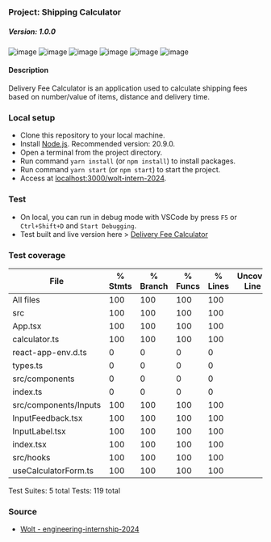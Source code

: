 ### Project: Shipping Calculator
##### Version: 1.0.0

![image](https://img.shields.io/badge/React-20232A?style=for-the-badge&logo=react&logoColor=61DAFB) ![image](https://img.shields.io/badge/TypeScript-007ACC?style=for-the-badge&logo=typescript&logoColor=white) ![image](https://img.shields.io/badge/GitHub%20Pages-222222?style=for-the-badge&logo=GitHub%20Pages&logoColor=white) ![image](https://img.shields.io/badge/GitHub_Actions-2088FF?style=for-the-badge&logo=github-actions&logoColor=white) ![image](https://img.shields.io/badge/eslint-3A33D1?style=for-the-badge&logo=eslint&logoColor=white) ![image](https://img.shields.io/badge/Amazon_AWS-FF9900?style=for-the-badge&logo=amazonaws&logoColor=white)

#### Description
Delivery Fee Calculator is an application used to calculate shipping fees based on number/value of items, distance and delivery time.

### Local setup
- Clone this repository to your local machine.
- Install [Node.js](https://nodejs.org/en/). Recommended version: 20.9.0.
- Open a terminal from the project directory.
- Run command `yarn install` (or `npm install`) to install packages.
- Run command `yarn start` (or `npm start`) to start the project.
- Access at [localhost:3000/wolt-intern-2024](localhost:3000/wolt-intern-2024).

### Test
- On local, you can run in debug mode with VSCode by press `F5` or `Ctrl+Shift+D` and `Start Debugging`.
- Test built and live version here > [Delivery Fee Calculator](https://quanmuito.github.io/wolt-intern-2024/)

### Test coverage

File                   | % Stmts | % Branch | % Funcs | % Lines | Uncovered Line #s
-----------------------|---------|----------|---------|---------|-------------------
All files              |     100 |      100 |     100 |     100 |
 src                   |     100 |      100 |     100 |     100 |
  App.tsx              |     100 |      100 |     100 |     100 |
  calculator.ts        |     100 |      100 |     100 |     100 |
  react-app-env.d.ts   |       0 |        0 |       0 |       0 |
  types.ts             |       0 |        0 |       0 |       0 |
 src/components        |       0 |        0 |       0 |       0 |
  index.ts             |       0 |        0 |       0 |       0 |
 src/components/Inputs |     100 |      100 |     100 |     100 |
  InputFeedback.tsx    |     100 |      100 |     100 |     100 |
  InputLabel.tsx       |     100 |      100 |     100 |     100 |
  index.tsx            |     100 |      100 |     100 |     100 |
 src/hooks             |     100 |      100 |     100 |     100 |
  useCalculatorForm.ts |     100 |      100 |     100 |     100 |

Test Suites: 5 total
Tests:       119 total

### Source
- [Wolt - engineering-internship-2024](https://github.com/woltapp/engineering-internship-2024)
